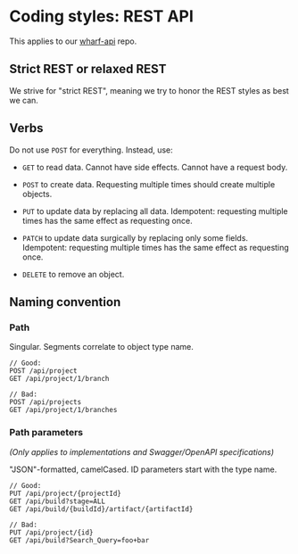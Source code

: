 # Coding styles: REST API

This applies to our [wharf-api](https://github.com/iver-wharf/wharf-api) repo.

## Strict REST or relaxed REST

We strive for "strict REST", meaning we try to honor the REST styles as best we
can.

## Verbs

Do not use `POST` for everything. Instead, use:

- `GET` to read data. Cannot have side effects. Cannot have a request body.

- `POST` to create data. Requesting multiple times should create multiple
  objects.

- `PUT` to update data by replacing all data. Idempotent: requesting multiple
  times has the same effect as requesting once.

- `PATCH` to update data surgically by replacing only some fields. Idempotent:
  requesting multiple times has the same effect as requesting once.

- `DELETE` to remove an object.

## Naming convention

### Path

Singular. Segments correlate to object type name.

```http
// Good:
POST /api/project
GET /api/project/1/branch

// Bad:
POST /api/projects
GET /api/project/1/branches
```

### Path parameters

*(Only applies to implementations and Swagger/OpenAPI specifications)*

"JSON"-formatted, camelCased. ID parameters start with the type name.

```http
// Good:
PUT /api/project/{projectId}
GET /api/build?stage=ALL
GET /api/build/{buildId}/artifact/{artifactId}

// Bad:
PUT /api/project/{id}
GET /api/build?Search_Query=foo+bar
```
